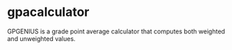 # gpacalculator
GPGENIUS is a grade point average calculator that computes both weighted and unweighted values.
